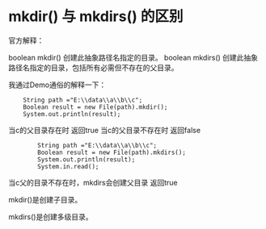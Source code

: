 # mkdir() 与 mkdirs() 的区别

官方解释：

boolean mkdir() 创建此抽象路径名指定的目录。
boolean mkdirs() 创建此抽象路径名指定的目录，包括所有必需但不存在的父目录。

我通过Demo通俗的解释一下：

```
    String path ="E:\\data\\a\\b\\c";
    Boolean result = new File(path).mkdir();
    System.out.println(result); 
```

当c的父目录存在时 返回true
当c的父目录不存在时 返回false

```
        String path ="E:\\data\\a\\b\\c";
        Boolean result = new File(path).mkdirs();
        System.out.println(result);
        System.in.read();
```

当c父的目录不存在时，mkdirs会创建父目录 返回true

 

mkdir()是创建子目录。

mkdirs()是创建多级目录。